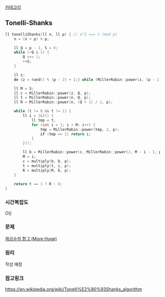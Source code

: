 [카테고리](/README.md)
## Tonelli-Shanks
```cpp
ll tonelliShanks(ll n, ll p) { // x^2 === n (mod p)
    n = (n + p) % p;

    ll Q = p - 1, S = 0;
    while (~Q & 1) {
        Q >>= 1;
        ++S;
    }

    ll z;
    do {z = rand() % (p - 2) + 2;} while (MillerRabin::power(z, (p - 1) / 2, p) == 1);

    ll M = S;
    ll c = MillerRabin::power(z, Q, p);
    ll t = MillerRabin::power(n, Q, p);
    ll R = MillerRabin::power(n, (Q + 1) / 2, p);

    while (t != 0 && t != 1) {
        ll i = [&]() {
            ll tmp = t;
            for (int i = 1; i < M; i++) {
                tmp = MillerRabin::power(tmp, 2, p);
                if (tmp == 1) return i;
            }
        }();

        ll b = MillerRabin::power(c, MillerRabin::power(2, M - i - 1, p - 1), p); // c ^ (2 ^ (M - i - 1)), phi(p) = p - 1
        M = i;
        c = multiply(b, b, p);
        t = multiply(t, c, p);
        R = multiply(R, b, p);
    }
    
    return t == 1 ? R : 0;
}
```
### 시간복잡도 
$O()$   

### 문제
[제곱수의 합 2 (More Huge)](https://www.acmicpc.net/problem/17646)

### 원리
작성 예정

### 참고링크
https://en.wikipedia.org/wiki/Tonelli%E2%80%93Shanks_algorithm